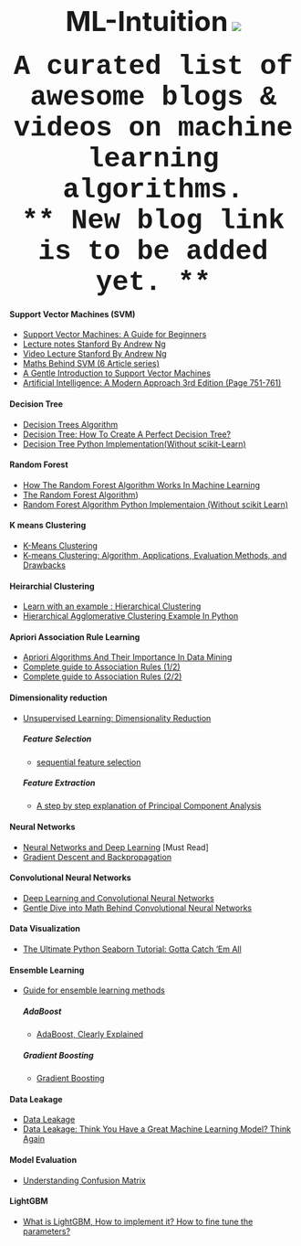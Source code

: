 <h1 align = "center">
 <font size = "20">ML-Intuition</font> <img src = "https://awesome.re/badge.svg">
<br>
</h1>
<h3 align="center">
<font size="12" face="courier"> A curated list of awesome blogs & videos on machine learning algorithms. </font>
</br><font size="12" face="courier"> ** New blog link is to be added yet. ** </font>
</h3>

#### Support Vector Machines (SVM)
   * [Support Vector Machines: A Guide for Beginners](https://www.quantstart.com/articles/Support-Vector-Machines-A-Guide-for-Beginners)
   * [ Lecture notes Stanford By Andrew Ng](http://cs229.stanford.edu/notes/cs229-notes3.pdf)
   * [ Video Lecture Stanford By Andrew Ng](https://www.youtube.com/watch?v=qyyJKd-zXRE&list=PLA89DCFA6ADACE599&t=2610s)
   * [ Maths Behind SVM (6 Article series)](https://www.svm-tutorial.com/2017/02/svms-overview-support-vector-machines/)
   * [A Gentle Introduction to Support Vector Machines](https://med.nyu.edu/chibi/sites/default/files/chibi/Final.pdf)
   * [Artificial Intelligence: A Modern Approach 3rd Edition (Page 751-761)](https://www.cin.ufpe.br/~tfl2/artificial-intelligence-modern-approach.9780131038059.25368.pdf)

#### Decision Tree
   * [Decision Trees Algorithm](https://medium.com/deep-math-machine-learning-ai/chapter-4-decision-trees-algorithms-b93975f7a1f1)
   * [Decision Tree: How To Create A Perfect Decision Tree?](https://www.edureka.co/blog/decision-trees/)
   * [Decision Tree Python Implementation(Without scikit-Learn)](https://github.com/0xPrateek/ML-Algorithms/blob/master/Algorithms/Decision%20Tree/Decision%20Tree%20using%20ID3.py)

#### Random Forest
   * [How The Random Forest Algorithm Works In Machine Learning](https://dataaspirant.com/2017/05/22/random-forest-algorithm-machine-learing/)
   * [The Random Forest Algorithm](https://towardsdatascience.com/the-random-forest-algorithm-d457d499ffcd))
   * [Random Forest Algorithm Python Implementaion (Without scikit Learn)](https://github.com/0xPrateek/ML-Algorithms/blob/master/Algorithms/Random%20Forest/Random%20Forest.py)
   
#### K means Clustering
   * [K-Means Clustering](https://www.saedsayad.com/clustering_kmeans.htm)
   * [K-means Clustering: Algorithm, Applications, Evaluation Methods, and Drawbacks](https://towardsdatascience.com/k-means-clustering-algorithm-applications-evaluation-methods-and-drawbacks-aa03e644b48a)
   
#### Heirarchial Clustering 
   * [Learn with an example : Hierarchical Clustering](https://medium.com/@rohanjoseph_91119/learn-with-an-example-hierarchical-clustering-873b5b50890c)
   * [Hierarchical Agglomerative Clustering Example In Python](https://towardsdatascience.com/machine-learning-algorithms-part-12-hierarchical-agglomerative-clustering-example-in-python-1e18e0075019)
   
#### Apriori Association Rule Learning
   * [Apriori Algorithms And Their Importance In Data Mining](https://www.digitalvidya.com/blog/apriori-algorithms-in-data-mining/)
   * [Complete guide to Association Rules (1/2)](https://towardsdatascience.com/associationrules-2-aa9a77241654)
   * [Complete guide to Association Rules (2/2)](https://towardsdatascience.com/complete-guide-to-association-rules-2-2-c92072b56c84)

#### Dimensionality reduction
   * [Unsupervised Learning: Dimensionality Reduction](https://towardsdatascience.com/unsupervised-learning-dimensionality-reduction-ddb4d55e0757)
        ##### Feature Selection
        * [sequential feature selection](http://research.cs.tamu.edu/prism/lectures/pr/pr_l11.pdf)
        
        ##### Feature Extraction
        * [A step by step explanation of Principal Component Analysis](https://towardsdatascience.com/a-step-by-step-explanation-of-principal-component-analysis-b836fb9c97e2)

#### Neural Networks
   * [Neural Networks and Deep Learning](http://neuralnetworksanddeeplearning.com/) [Must Read]
   * [Gradient Descent and Backpropagation](https://www.linkedin.com/pulse/gradient-descent-backpropagation-ken-chen/)

#### Convolutional Neural Networks
   * [ Deep Learning and Convolutional Neural Networks](https://medium.com/@ageitgey/machine-learning-is-fun-part-3-deep-learning-and-convolutional-neural-networks-f40359318721)
   * [Gentle Dive into Math Behind Convolutional Neural Networks](https://towardsdatascience.com/gentle-dive-into-math-behind-convolutional-neural-networks-79a07dd44cf9)

#### Data Visualization 
   * [The Ultimate Python Seaborn Tutorial: Gotta Catch ‘Em All](https://elitedatascience.com/python-seaborn-tutorial)

#### Ensemble Learning
   * [Guide for ensemble learning methods](https://towardsdatascience.com/simple-guide-for-ensemble-learning-methods-d87cc68705a2)
       ##### AdaBoost
       * [AdaBoost, Clearly Explained](https://www.youtube.com/watch?v=LsK-xG1cLYA)
       ##### Gradient Boosting
       * [Gradient Boosting](https://www.youtube.com/watch?v=sRktKszFmSk)

#### Data Leakage
   * [Data Leakage](https://www.kaggle.com/alexisbcook/data-leakage)
   * [Data Leakage: Think You Have a Great Machine Learning Model? Think Again](https://towardsdatascience.com/data-leakage-part-i-think-you-have-a-great-machine-learning-model-think-again-ad44921fbf34)

#### Model Evaluation
   * [Understanding Confusion Matrix](https://towardsdatascience.com/understanding-confusion-matrix-a9ad42dcfd62)

#### LightGBM
   * [What is LightGBM, How to implement it? How to fine tune the parameters?](https://medium.com/@pushkarmandot/https-medium-com-pushkarmandot-what-is-lightgbm-how-to-implement-it-how-to-fine-tune-the-parameters-60347819b7fc)
